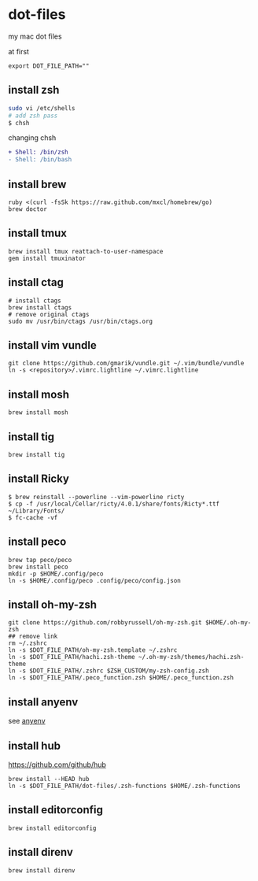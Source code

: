 dot-files
=========

my mac dot files

at first 
```
export DOT_FILE_PATH=""
```

install zsh
--

```bash
sudo vi /etc/shells
# add zsh pass
$ chsh
```

changing chsh

```diff
+ Shell: /bin/zsh
- Shell: /bin/bash
```

install brew 
--

```
ruby <(curl -fsSk https://raw.github.com/mxcl/homebrew/go)
brew doctor
```

install tmux
--

```
brew install tmux reattach-to-user-namespace
gem install tmuxinator

```

install ctag
--

```
# install ctags
brew install ctags
# remove original ctags
sudo mv /usr/bin/ctags /usr/bin/ctags.org
```

install vim vundle
--

```
git clone https://github.com/gmarik/vundle.git ~/.vim/bundle/vundle
ln -s <repository>/.vimrc.lightline ~/.vimrc.lightline
```

install mosh
--

```
brew install mosh
```

## install tig
```
brew install tig
```

install Ricky
--

```
$ brew reinstall --powerline --vim-powerline ricty
$ cp -f /usr/local/Cellar/ricty/4.0.1/share/fonts/Ricty*.ttf ~/Library/Fonts/
$ fc-cache -vf
```

install peco
--

```
brew tap peco/peco
brew install peco
mkdir -p $HOME/.config/peco
ln -s $HOME/.config/peco .config/peco/config.json
```

install oh-my-zsh
--

```
git clone https://github.com/robbyrussell/oh-my-zsh.git $HOME/.oh-my-zsh
## remove link
rm ~/.zshrc
ln -s $DOT_FILE_PATH/oh-my-zsh.template ~/.zshrc
ln -s $DOT_FILE_PATH/hachi.zsh-theme ~/.oh-my-zsh/themes/hachi.zsh-theme
ln -s $DOT_FILE_PATH/.zshrc $ZSH_CUSTOM/my-zsh-config.zsh
ln -s $DOT_FILE_PATH/.peco_function.zsh $HOME/.peco_function.zsh
```

install anyenv
--

see [anyenv](https://github.com/riywo/anyenv)


install hub
--

https://github.com/github/hub

```
brew install --HEAD hub
ln -s $DOT_FILE_PATH/dot-files/.zsh-functions $HOME/.zsh-functions
```

install editorconfig
--
```
brew install editorconfig
```

install direnv
--

```
brew install direnv
```
